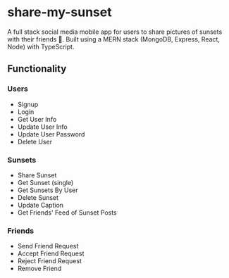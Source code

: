 # share-my-sunset
A full stack social media mobile app for users to share pictures of sunsets with their friends 🌅. Built using a MERN stack (MongoDB, Express, React, Node) with TypeScript.

## Functionality
### Users
- Signup
- Login
- Get User Info
- Update User Info
- Update User Password
- Delete User

### Sunsets
- Share Sunset
- Get Sunset (single)
- Get Sunsets By User
- Delete Sunset
- Update Caption
- Get Friends' Feed of Sunset Posts

### Friends
- Send Friend Request
- Accept Friend Request
- Reject Friend Request
- Remove Friend
